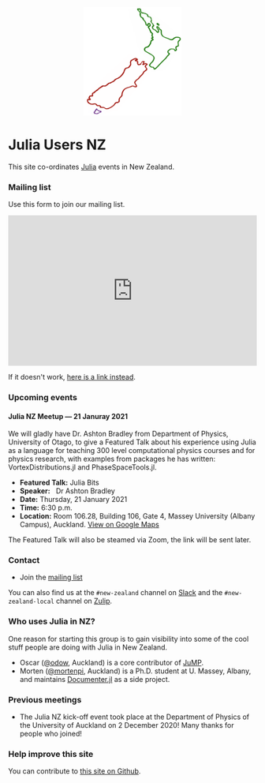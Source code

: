 <p align="center">
    <img src="julia-users-nz-logo.png" alt="logo" width="200px"/>
</p>

# Julia Users NZ

This site co-ordinates [Julia](https://julialang.org) events in New Zealand.

### Mailing list

Use this form to join our mailing list.

<iframe width="540" height="305" src="https://c553f754.sibforms.com/serve/MUIEAN8zKeN3doS6iGWQ0aQ-_dWgTJ3DDdzn_m2t566JUg0THQKL-lWqP92rkUcYRfNRBce-Xs4LYJ3i68ryCSYy3L8Vwlmm3lfSq1IBnbO5QI_il0973MXcdHl_21MsJbUcdit4lVJTOa3xuVSY_pkc5RuQr3eOH1JE7o3m3ElZB8wJ2H0Xfjsu-fNmbHl5eS3YeYtJDIiM3ZQz" frameborder="0" scrolling="auto" allowfullscreen style="display: block;margin-left: auto;margin-right: auto;max-width: 100%;"></iframe>

If it doesn't work, [here is a link instead](https://c553f754.sibforms.com/serve/MUIEAN8zKeN3doS6iGWQ0aQ-_dWgTJ3DDdzn_m2t566JUg0THQKL-lWqP92rkUcYRfNRBce-Xs4LYJ3i68ryCSYy3L8Vwlmm3lfSq1IBnbO5QI_il0973MXcdHl_21MsJbUcdit4lVJTOa3xuVSY_pkc5RuQr3eOH1JE7o3m3ElZB8wJ2H0Xfjsu-fNmbHl5eS3YeYtJDIiM3ZQz).

### Upcoming events

#### Julia NZ Meetup — 21 Januray 2021

We will gladly have Dr. Ashton Bradley from Department of Physics, University of Otago, to give a Featured Talk about his experience using Julia as a language for teaching 300 level computational physics courses and for physics research, with examples from packages he has written: VortexDistributions.jl and PhaseSpaceTools.jl.


- **Featured Talk:**    Julia Bits
- **Speaker:**          Dr Ashton Bradley
- **Date:**             Thursday, 21 January 2021
- **Time:**             6:30 p.m.
- **Location:**         Room 106.28, Building 106, Gate 4, Massey University (Albany Campus), Auckland. [View on Google Maps](https://goo.gl/maps/Q9Rwq3GsFUpEhjEh8)


The Featured Talk will also be steamed via Zoom, the link will be sent later.

### Contact

- Join the [mailing list](https://c553f754.sibforms.com/serve/MUIEAN8zKeN3doS6iGWQ0aQ-_dWgTJ3DDdzn_m2t566JUg0THQKL-lWqP92rkUcYRfNRBce-Xs4LYJ3i68ryCSYy3L8Vwlmm3lfSq1IBnbO5QI_il0973MXcdHl_21MsJbUcdit4lVJTOa3xuVSY_pkc5RuQr3eOH1JE7o3m3ElZB8wJ2H0Xfjsu-fNmbHl5eS3YeYtJDIiM3ZQz)

You can also find us at the `#new-zealand` channel on [Slack](http://julialang.slack.com)
and the `#new-zealand-local` channel on [Zulip](https://julialang.zulipchat.com/#narrow/stream/263467-new-zealand-local).

### Who uses Julia in NZ?

One reason for starting this group is to gain visibility into some of the cool
stuff people are doing with Julia in New Zealand.

- Oscar ([@odow](https://github.com/odow), Auckland) is a core contributor of
    [JuMP](https://jump.dev).
- Morten ([@mortenpi](https://github.com/mortenpi), Auckland) is a Ph.D. student
    at U. Massey, Albany, and maintains [Documenter.jl](https://github.com/JuliaDocs/Documenter.jl)
    as a side project.

### Previous meetings

- The Julia NZ kick-off event took place at the Department of Physics of the University of Auckland on 2 December 2020! Many thanks for people who joined! 

### Help improve this site

You can contribute to [this site on Github](https://github.com/julia-users-nz/julia-users-nz.github.io).
